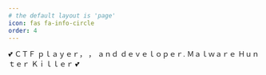 ```yaml
---
# the default layout is 'page'
icon: fas fa-info-circle
order: 4
---
```

💕 ＣＴＦ ｐｌａｙｅｒ， ， ａｎｄ  ｄｅｖｅｌｏｐｅｒ.  Ｍａｌｗａｒｅ Ｈｕｎｔｅｒ Ｋｉｌｌｅｒ 💕 

